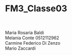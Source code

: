 # FM3_Classe03
<br><br>
Maria Rosaria Baldi <br>
Melania Conte 0512112962 <br>
Carmine Federico Di Zenzo <br>
Mario Zaccardi <br>
